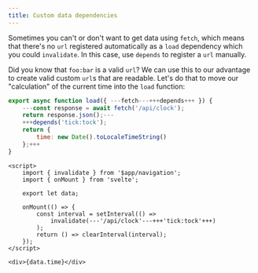 ```yaml
---
title: Custom data dependencies
---
```


Sometimes you can't or don't want to get data using `fetch`, which means that there's no `url` registered automatically as a `load` dependency which you could `invalidate`. In this case, use `depends` to register a `url` manually.

Did you know that `foo:bar` is a valid `url`? We can use this to our advantage to create valid custom `url`s that are readable. Let's do that to move our "calculation" of the current time into the `load` function:

```js
export async function load({ ---fetch---+++depends+++ }) {
    ---const response = await fetch('/api/clock');
	return response.json();---
	+++depends('tick:tock');
	return {
		time: new Date().toLocaleTimeString()
	};+++
}
```

```svelte
<script>
	import { invalidate } from '$app/navigation';
	import { onMount } from 'svelte';

	export let data;

	onMount(() => {
		const interval = setInterval(() =>
			invalidate(---'/api/clock'---+++'tick:tock'+++)
		);
		return () => clearInterval(interval);
	});
</script>

<div>{data.time}</div>
```
